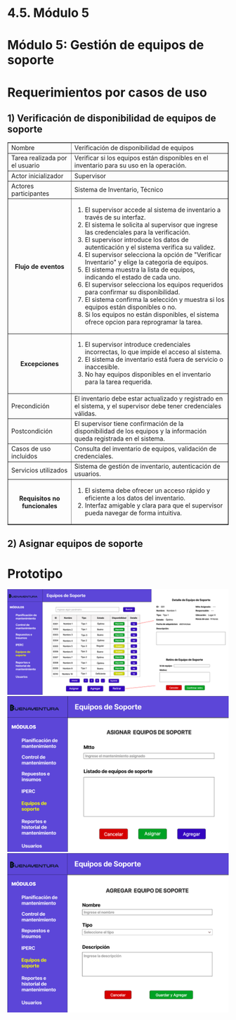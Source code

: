 # 4.5. Módulo 5

# Módulo 5: Gestión de equipos de soporte

# Requerimientos por casos de uso

##  1) Verificación de disponibilidad de equipos de soporte

<table border="1">
	<tbody>
		<tr>
			<td>Nombre</td>
			<td colspan="2">Verificación de disponibilidad de equipos</td>
		</tr>
		<tr>
			<td>Tarea realizada por el usuario</td>
			<td colspan="2">Verificar si los equipos están disponibles en el inventario para su uso en la operación.</td>
		</tr>
		<tr>
			<td>Actor inicializador</td>
			<td colspan="2">Supervisor</td>
		</tr>
		<tr>
			<td>Actores participantes</td>
			<td colspan="2">Sistema de Inventario, Técnico</td>
		</tr>
		<tr>
            <th>Flujo de eventos</th>
            <td>
            <ol>
                <li>El supervisor accede al sistema de inventario a través de su interfaz.</li>
                <li>El sistema le solicita al supervisor que ingrese las credenciales para la verificación.</li>
                <li>El supervisor introduce los datos de autenticación y el sistema verifica su validez.</li>
                <li>El supervisor selecciona la opción de "Verificar Inventario" y elige la categoría de equipos.</li>
                <li>El sistema muestra la lista de equipos, indicando el estado de cada uno.</li>
                <li>El supervisor selecciona los equipos requeridos para confirmar su disponibilidad.</li>
                <li>El sistema confirma la selección y muestra si los equipos están disponibles o no.</li>
                <li>Si los equipos no están disponibles, el sistema ofrece opcion para reprogramar la tarea.</li>
            </ol>
            </td>
        </tr>
        <tr>
			<th>Excepciones</th>
			<td>
            <ol>
                <li>El supervisor introduce credenciales incorrectas, lo que impide el acceso al sistema.</li>
                <li>El sistema de inventario está fuera de servicio o inaccesible.</li>
                <li>No hay equipos disponibles en el inventario para la tarea requerida.</li>
            </ol>
            </td>
		</tr>
		<tr>
			<td>Precondición</td>
			<td colspan="2">El inventario debe estar actualizado y registrado en el sistema, y el supervisor debe tener credenciales válidas.</td>
		</tr>
		<tr>
			<td>Postcondición</td>
			<td colspan="2">El supervisor tiene confirmación de la disponibilidad de los equipos y la información queda registrada en el sistema.</td>
		</tr>
		<tr>
			<td>Casos de uso incluidos</td>
			<td colspan="2">Consulta del inventario de equipos, validación de credenciales.</td>
		</tr>
		<tr>
			<td>Servicios utilizados</td>
			<td colspan="2">Sistema de gestión de inventario, autenticación de usuarios.</td>
		</tr>
		<tr>
			<th>Requisitos no funcionales</th>
			<td>
            <ol>
                <li>El sistema debe ofrecer un acceso rápido y eficiente a los datos del inventario.</li>
                <li>Interfaz amigable y clara para que el supervisor pueda navegar de forma intuitiva.</li>
            </ol>
            </td>
		</tr>
	</tbody>
</table>

## 2) Asignar equipos de soporte

# Prototipo

![Gestión Equipos Soporte](../Imagenes/Gestion_Equipos_Soporte.png)
![Gestión Equipos Soporte](../Imagenes/Gestion_Equipos_Soporte_Asignar.png)
![Gestión Equipos Soporte](../Imagenes/Gestion_Equipos_Soporte_Agregar.png)